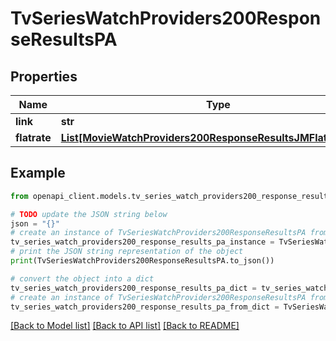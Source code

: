 # TvSeriesWatchProviders200ResponseResultsPA


## Properties

Name | Type | Description | Notes
------------ | ------------- | ------------- | -------------
**link** | **str** |  | [optional] 
**flatrate** | [**List[MovieWatchProviders200ResponseResultsJMFlatrateInner]**](MovieWatchProviders200ResponseResultsJMFlatrateInner.md) |  | [optional] 

## Example

```python
from openapi_client.models.tv_series_watch_providers200_response_results_pa import TvSeriesWatchProviders200ResponseResultsPA

# TODO update the JSON string below
json = "{}"
# create an instance of TvSeriesWatchProviders200ResponseResultsPA from a JSON string
tv_series_watch_providers200_response_results_pa_instance = TvSeriesWatchProviders200ResponseResultsPA.from_json(json)
# print the JSON string representation of the object
print(TvSeriesWatchProviders200ResponseResultsPA.to_json())

# convert the object into a dict
tv_series_watch_providers200_response_results_pa_dict = tv_series_watch_providers200_response_results_pa_instance.to_dict()
# create an instance of TvSeriesWatchProviders200ResponseResultsPA from a dict
tv_series_watch_providers200_response_results_pa_from_dict = TvSeriesWatchProviders200ResponseResultsPA.from_dict(tv_series_watch_providers200_response_results_pa_dict)
```
[[Back to Model list]](../README.md#documentation-for-models) [[Back to API list]](../README.md#documentation-for-api-endpoints) [[Back to README]](../README.md)


